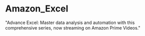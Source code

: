 # Amazon_Excel
"Advance Excel: Master data analysis and automation with this comprehensive series, now streaming on Amazon Prime Videos."
